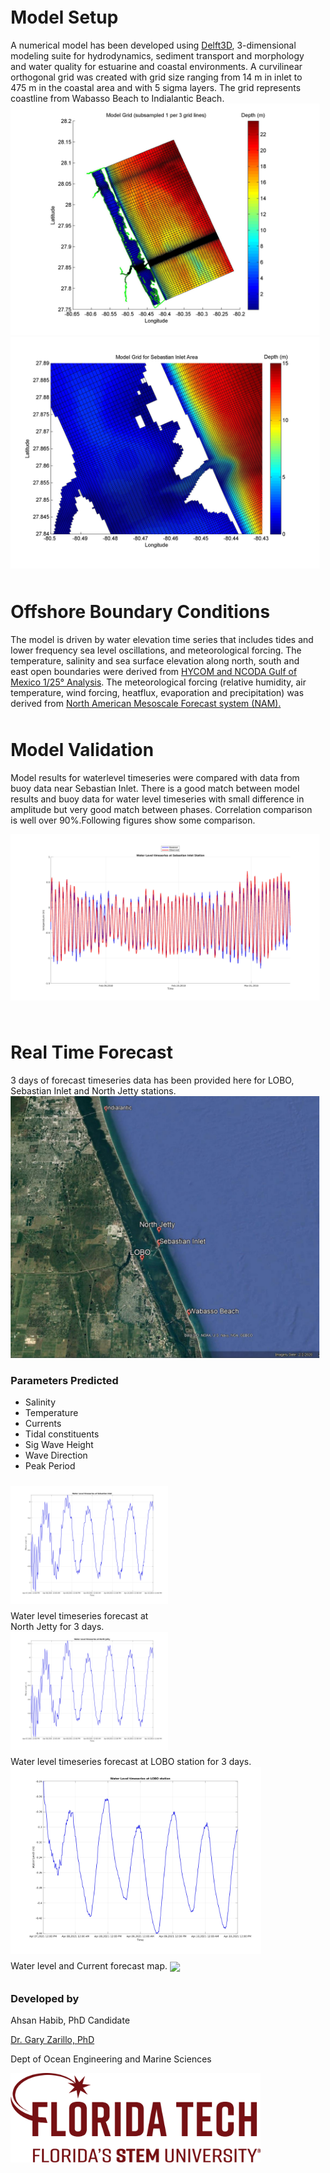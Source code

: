 <html>
<body>
       
<style>
.column {
  float: left;
  padding: 5px;
}

.left {
  width: 50%;
}

.right {
  width: 50%;
}
</style>

<div class="column">       
<h1> Model Setup </h1>
A numerical model has been developed using <a href="https://oss.deltares.nl/web/delft3d">Delft3D</a>, 3-dimensional modeling suite for hydrodynamics, sediment transport and morphology and water quality for estuarine and coastal environments. A curvilinear orthogonal grid was created with grid size ranging from 14 m in inlet to 475 m in the coastal area and with 5 sigma layers.  The grid represents coastline from Wabasso Beach to Indialantic Beach.
<a href="Sebastian Inlet Full Grid.jpg"> <img src="Sebastian Inlet Full Grid.jpg"> </a>
<a href="Zoomed Grid Sebastian Inlet.jpg"> <img src="Zoomed Grid Sebastian Inlet.jpg"> </a>
</div>

<div class="column">
<h1> Offshore Boundary Conditions </h1>
The model is driven by water elevation time series that includes tides and lower frequency sea level oscillations, and meteorological forcing. The temperature, salinity and sea surface elevation along north, south and east open boundaries were derived from <a href="https://www.hycom.org/data/gomu0pt04/expt-90pt1m000">HYCOM and NCODA Gulf of Mexico 1/25° Analysis</a>. The meteorological forcing (relative humidity, air temperature, wind forcing, heatflux, evaporation and precipitation) was derived from <a href="https://www.ncdc.noaa.gov/data-access/model-data/model-datasets/north-american-mesoscale-forecast-system-nam">North American Mesoscale Forecast system (NAM).</a>
</div>  

<div class="column">
<h1> Model Validation </h1>
Model results for waterlevel timeseries were compared with data from buoy data near Sebastian Inlet. There is a good match between model results and buoy data for water level timeseries with small difference in amplitude but very good match between phases. Correlation comparison is well over 90%.Following figures show some comparison.

<a href="Sebastian Inlet Water Level Timeseries.jpg"> <img src="Sebastian Inlet Water Level Timeseries.jpg" width="900"> </a>   
</div>

<div class="column"> 
<h1> Real Time Forecast </h1>
3 days of forecast timeseries data has been provided here for LOBO, Sebastian Inlet and North Jetty stations.
<a href="google earth.JPG"> <img src="google earth.JPG"> </a> 
 
<h3> Parameters Predicted </h3>

<ul>
    <li> Salinity</li>
    <li> Temperature </li>
    <li> Currents </li>
    <li> Tidal constituents </li>
    <li> Sig Wave Height</li>
    <li> Wave Direction</li>
    <li> Peak Period</li>
  </ul>
</div>

<div class="column left">
<a href="waterlevel_sebastian_inlet.jpg"> <img src="waterlevel_sebastian_inlet.jpg" align="left"> </a>
</div>

<div class="column right">
Water level timeseries forecast at North Jetty for 3 days.       
<a href="waterlevel_northjetty.jpg"> <img src="waterlevel_northjetty.jpg" align="left"> </a>
</div>

<div class="column">
Water level timeseries forecast at LOBO station for 3 days.       
<a href="waterlevel_lobo.jpg"> <img align="left" src="waterlevel_lobo.jpg" height="300"> </a>
</div>

<div class="column">
Water level and Current forecast map.
<a href="waterlevel_currentmap.gif"> <img src="waterlevel_currentmap.gif" width="imgwidth"  align="center"> </a>
</div>

<div class="column">
<h3> Developed by </h3>

Ahsan Habib, PhD Candidate

<a href="https://www.fit.edu/faculty-profiles/8/gary-zarillo/">Dr. Gary Zarillo, PhD </a>

Dept of Ocean Engineering and Marine Sciences

<img src="Primary_horiz_tagline_crimson.png" width="400" align="justify">  
</div>

</body>
</html>
